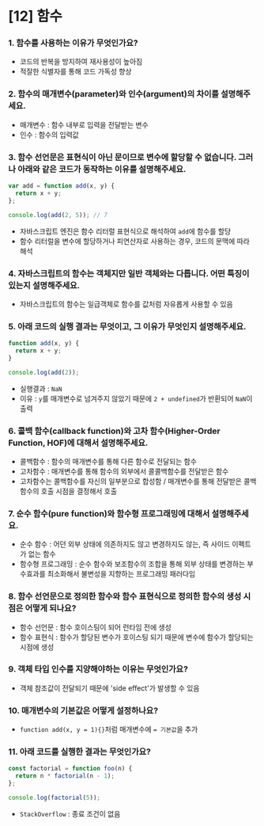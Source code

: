 # [12] 함수

### 1. 함수를 사용하는 이유가 무엇인가요?

- 코드의 반복을 방지하여 재사용성이 높아짐
- 적잘한 식별자를 통해 코드 가독성 향상

### 2. 함수의 매개변수(parameter)와 인수(argument)의 차이를 설명해주세요.

- 매개변수 : 함수 내부로 입력을 전달받는 변수
- 인수 : 함수의 입력값

### 3. 함수 선언문은 표현식이 아닌 문이므로 변수에 할당할 수 없습니다. 그러나 아래와 같은 코드가 동작하는 이유를 설명해주세요.

```js
var add = function add(x, y) {
  return x + y;
};

console.log(add(2, 5)); // 7
```

- 자바스크립트 엔진은 함수 리터럴 표현식으로 해석하여 `add`에 함수를 할당
- 함수 리터럴을 변수에 할당하거나 피연산자로 사용하는 경우, 코드의 문맥에 따라 해석

### 4. 자바스크립트의 함수는 객체지만 일반 객체와는 다릅니다. 어떤 특징이 있는지 설명해주세요.

- 자바스크립트의 함수는 일급객체로 함수를 값처럼 자유롭게 사용할 수 있음

### 5. 아래 코드의 실행 결과는 무엇이고, 그 이유가 무엇인지 설명해주세요.

```js
function add(x, y) {
  return x + y;
}

console.log(add(2));
```

- 실행결과 : `NaN`
- 이유 : `y`를 매개변수로 넘겨주지 않았기 때문에 `2 + undefined`가 반환되어 `NaN`이 출력

### 6. 콜백 함수(callback function)와 고차 함수(Higher-Order Function, HOF)에 대해서 설명해주세요.

- 콜백함수 : 함수의 매개변수를 통해 다른 함수로 전달되는 함수
- 고차함수 : 매개변수를 통해 함수의 외부에서 콜콜백함수를 전달받은 함수
- 고차함수는 콜백함수를 자신의 일부분으로 합성함 / 매개변수를 통해 전달받은 콜백함수의 호출 시점을 결정해서 호출

### 7. 순수 함수(pure function)와 함수형 프로그래밍에 대해서 설명해주세요.

- 순수 함수 : 어던 외부 상태에 의존하지도 않고 변경하지도 않는, 즉 사이드 이펙트가 없는 함수
- 함수형 프로그래밍 : 순수 함수와 보조함수의 조합을 통해 외부 상태를 변경하는 부수효과를 최소화해서 불변성을 지향하는 프로그래밍 패러다임

### 8. 함수 선언문으로 정의한 함수와 함수 표현식으로 정의한 함수의 생성 시점은 어떻게 되나요?

- 함수 선언문 : 함수 호이스팅이 되어 런타임 전에 생성
- 함수 표현식 : 함수가 할당된 변수가 호이스팅 되기 때문에 변수에 함수가 할당되는 시점에 생성

### 9. 객체 타입 인수를 지양해야하는 이유는 무엇인가요?

- 객체 참조값이 전달되기 때문에 'side effect'가 발생할 수 있음

### 10. 매개변수의 기본값은 어떻게 설정하나요?

- `function add(x, y = 1){}`처럼 매개변수에 `= 기본값`을 추가

### 11. 아래 코드를 실행한 결과는 무엇인가요?

```js
const factorial = function foo(n) {
  return n * factorial(n - 1);
};

console.log(factorial(5));
```

- `StackOverflow` : 종료 조건이 없음
